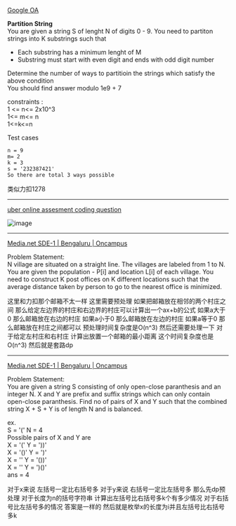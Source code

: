 [Google OA](https://leetcode.com/discuss/interview-question/2257966/Google-OA)

**Partition String**  
You are given a string S of lenght N of digits 0 - 9. You need to partiton strings into K substrings such that

-   Each substring has a minimum lenght of M
-   Substring must start with even digit and ends with odd digit number

Determine the number of ways to partitioin the strings which satisfy the above condition  
You should find answer modulo 1e9 + 7

constraints :  
1 <= n<= 2x10^3  
1<= m<= n  
1<=k<=n

Test cases

```
n = 9 
m= 2
k = 3
s = '232387421'
So there are total 3 ways possible 
```
类似力扣1278

---

[uber online assesment coding question](https://leetcode.com/discuss/interview-question/2784595/uber-online-assesment-coding-question)

![image](https://assets.leetcode.com/users/images/1a3701eb-f502-4588-bb8a-7b725242512f_1667728199.5055761.png)

---

[Media.net SDE-1 | Bengaluru | Oncampus](https://leetcode.com/discuss/interview-question/2795802/Media.net-SDE-1-or-Bengaluru-or-Oncampus)

Problem Statement:  
N village are situated on a straight line. The villages are labeled from 1 to N. You are given the population - P[i] and location L[i] of each village. You need to construct K post offices on K different locations such that the average distance taken by person to go to the nearest office is minimized.

这里和力扣那个邮箱不太一样 这里需要预处理 如果把邮箱放在相邻的两个村庄之间 那么给定左边界的村庄和右边界的村庄可以计算出一个ax+b的公式 如果a大于0 那么邮箱放在右边的村庄 如果a小于0 那么邮箱放在左边的村庄 如果a等于0 那么邮箱放在村庄之间都可以 预处理时间复杂度是O(n^3) 然后还需要处理一下 对于给定左村庄和右村庄 计算出放置一个邮箱的最小距离 这个时间复杂度也是O(n^3) 然后就是套路dp

----

[Media.net SDE-1 | Bengaluru | Oncampus](https://leetcode.com/discuss/interview-question/2795802/Media.net-SDE-1-or-Bengaluru-or-Oncampus)

Problem Statement:  
You are given a string S consisting of only open-close paranthesis and an integer N. X and Y are prefix and suffix strings which can only contain open-close paranthesis. Find no of pairs of X and Y such that the combined string X + S + Y is of length N and is balanced.

ex.  
S = '(' N = 4  
Possible pairs of X and Y are  
X = '(' Y = '))'  
X = '()' Y = ')'  
X = '' Y = '())'  
X = '' Y = ')()'  
ans = 4

对于x来说 左括号一定比右括号多 对于y来说 右括号一定比左括号多
那么先dp预处理 对于长度为n的括号字符串 计算出左括号比右括号多k个有多少情况 对于右括号比左括号多的情况 答案是一样的
然后就是枚举x的长度为i并且左括号比右括号多k
<!--stackedit_data:
eyJoaXN0b3J5IjpbLTg3MzM2MTUsMTc0MDIyOTc3MywtODMwNT
AyNDM5LC0xMDU1NzQzNTIzLDE1MzEyMTYxNjYsODM3MzY0MDgs
NzMwOTk4MTE2XX0=
-->
